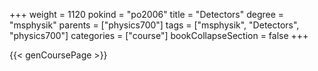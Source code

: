 +++
weight = 1120
pokind = "po2006"
title = "Detectors"
degree = "msphysik"
parents = ["physics700"]
tags = ["msphysik", "Detectors", "physics700"]
categories = ["course"]
bookCollapseSection = false
+++

{{< genCoursePage >}}

